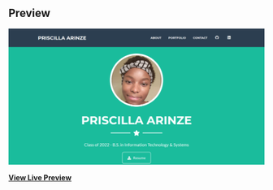 ## Preview

![Preview](https://github.com/glowfessorkingslayer/PersonalWebsite/blob/master/img/github/preview2.png)

**[View Live Preview](https://glowfessorkingslayer.github.io/PersonalWebsite/)**
